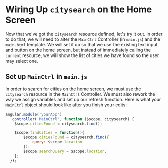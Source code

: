 # Wiring Up `citysearch` on the Home Screen
Now that we've got the `citysearch` resource defined, let's try it out. In order to do that, we will need to alter the `MainCtrl` Controller (in `main.js`) and the `main.html` template. We will set it up so that we use the existing text input and button on the home screen, but instead of immediately calling the `current` resource, we will show the list of cities we have found so the user may select one.

## Set up `MainCtrl` in `main.js`
In order to search for cities on the home screen, we must use the `citysearch` resource in the `MainCtrl` Controller. We must also rework the way we assign variables and set up our refresh function. Here is what your `MainCtrl` object should look like after you finish your edits:

```js
angular.module('yourApp')
  .controller('MainCtrl', function ($scope, citysearch) {
    $scope.citiesFound = citysearch.find();

    $scope.findCities = function(){
        $scope.citiesFound = citysearch.find({
            query: $scope.location
        });
        $scope.searchQuery = $scope.location;
    };
  });
```

